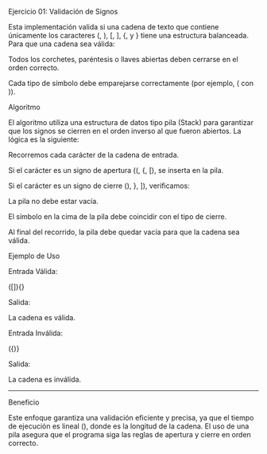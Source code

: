 Ejercicio 01: Validación de Signos

Esta implementación valida si una cadena de texto que contiene únicamente los caracteres (, ), [, ], {, y } tiene una estructura balanceada. Para que una cadena sea válida:

Todos los corchetes, paréntesis o llaves abiertas deben cerrarse en el orden correcto.

Cada tipo de símbolo debe emparejarse correctamente (por ejemplo, ( con )).



Algoritmo

El algoritmo utiliza una estructura de datos tipo pila (Stack) para garantizar que los signos se cierren en el orden inverso al que fueron abiertos. La lógica es la siguiente:

Recorremos cada carácter de la cadena de entrada.

Si el carácter es un signo de apertura ((, {, [), se inserta en la pila.

Si el carácter es un signo de cierre (), }, ]), verificamos:

La pila no debe estar vacía.

El símbolo en la cima de la pila debe coincidir con el tipo de cierre.

Al final del recorrido, la pila debe quedar vacía para que la cadena sea válida.



Ejemplo de Uso

Entrada Válida:

([]){}

Salida:

La cadena es válida.

Entrada Inválida:

({)}

Salida:

La cadena es inválida.

__________________________________________________________________________________________________________________________

Beneficio

Este enfoque garantiza una validación eficiente y precisa, ya que el tiempo de ejecución es lineal (), donde  es la longitud de la cadena. El uso de una pila asegura que el programa siga las reglas de apertura y cierre en orden correcto.